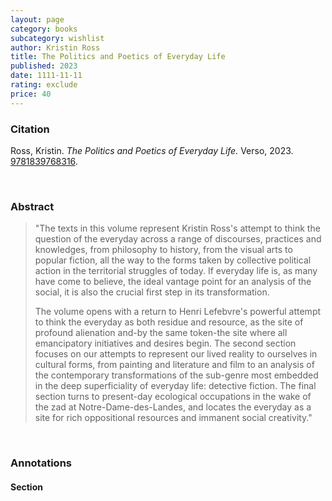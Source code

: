 ```yaml
---
layout: page
category: books
subcategory: wishlist
author: Kristin Ross
title: The Politics and Poetics of Everyday Life
published: 2023
date: 1111-11-11
rating: exclude
price: 40
---
```


### Citation

Ross, Kristin. *The Politics and Poetics of Everyday Life.* Verso, 2023. [9781839768316](https://www.versobooks.com/en-ca/products/2955-the-politics-and-poetics-of-everyday-life).

<br>

### Abstract

> "The texts in this volume represent Kristin Ross's attempt to think the question of the everyday across a range of discourses, practices and knowledges, from philosophy to history, from the visual arts to popular fiction, all the way to the forms taken by collective political action in the territorial struggles of today. If everyday life is, as many have come to believe, the ideal vantage point for an analysis of the social, it is also the crucial first step in its transformation.
>
> The volume opens with a return to Henri Lefebvre's powerful attempt to think the everyday as both residue and resource, as the site of profound alienation and-by the same token-the site where all emancipatory initiatives and desires begin. The second section focuses on our attempts to represent our lived reality to ourselves in cultural forms, from painting and literature and film to an analysis of the contemporary transformations of the sub-genre most embedded in the deep superficiality of everyday life: detective fiction. The final section turns to present-day ecological occupations in the wake of the zad at Notre-Dame-des-Landes, and locates the everyday as a site for rich oppositional resources and immanent social creativity."

<br>

### Annotations

#### Section

<br>
